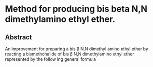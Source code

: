 # Method for producing bis beta N,N dimethylamino ethyl ether.

## Abstract
An improvement for preparing a bis β N,N dimethyl amino ethyl ether by reacting a bismethohalide of bis β N,N dimethylamino ethyl ether represented by the follow ing general formula